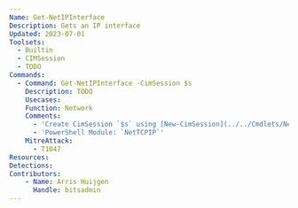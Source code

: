 ```yaml
---
Name: Get-NetIPInterface
Description: Gets an IP interface
Updated: 2023-07-01
Toolsets:
  - Builtin
  - CIMSession
  - TODO
Commands:
  - Command: Get-NetIPInterface -CimSession $s
    Description: TODO
    Usecases:
    Function: Network
    Comments:
      - 'Create CimSession `$s` using [New-CimSession](../../Cmdlets/New-CimSession/)'
      - 'PowerShell Module: `NetTCPIP`'
    MitreAttack:
      - T1047
Resources:
Detections:
Contributors:
    - Name: Arris Huijgen
      Handle: bitsadmin
---
```

